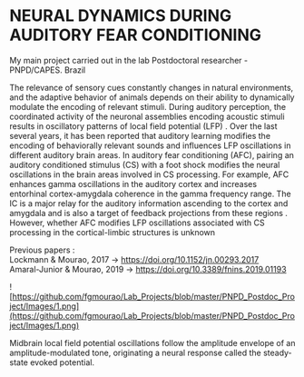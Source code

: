 # NEURAL DYNAMICS DURING AUDITORY FEAR CONDITIONING

My main project carried out in the lab
Postdoctoral researcher - PNPD/CAPES. Brazil
 
The relevance of sensory cues constantly changes in natural environments, and the adaptive behavior of animals depends on their ability to dynamically modulate the encoding of relevant stimuli. During auditory perception, the coordinated activity of the neuronal assemblies encoding acoustic stimuli results in oscillatory patterns of local field potential (LFP) . Over the last several years, it has been reported that auditory learning modifies the encoding of behaviorally relevant sounds and influences LFP oscillations in different auditory brain areas. In auditory fear conditioning (AFC), pairing an auditory conditioned stimulus (CS) with a foot shock modifies the neural oscillations in the brain areas involved in CS processing. For example, AFC enhances gamma oscillations in the auditory cortex  and increases entorhinal cortex-amygdala coherence in the gamma frequency range. The IC is a major relay for the auditory information ascending to the cortex and amygdala  and is also a target of feedback projections from these regions . However, whether AFC modifies LFP oscillations associated with CS processing in the cortical-limbic structures is unknown

Previous papers : <br />
Lockmann & Mourao, 2017         ->  https://doi.org/10.1152/jn.00293.2017<br />
Amaral-Junior & Mourao, 2019   ->  https://doi.org/10.3389/fnins.2019.01193<br />

![https://github.com/fgmourao/Lab_Projects/blob/master/PNPD_Postdoc_Project/Images/1.png](https://github.com/fgmourao/Lab_Projects/blob/master/PNPD_Postdoc_Project/Images/1.png)

Midbrain local field potential oscillations follow the amplitude envelope of an amplitude-modulated tone, originating a neural response called the steady-state evoked potential.
